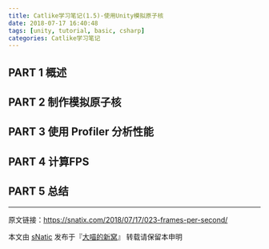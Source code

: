 ```yaml
---
title: Catlike学习笔记(1.5)-使用Unity模拟原子核
date: 2018-07-17 16:40:48
tags: [unity, tutorial, basic, csharp]
categories: Catlike学习笔记
---
```



<!--more-->

## PART 1 概述

## PART 2 制作模拟原子核

## PART 3 使用 Profiler 分析性能

## PART 4 计算FPS

## PART 5 总结

---

原文链接：https://snatix.com/2018/07/17/023-frames-per-second/

本文由 [sNatic](https://github.com/sNaticY) 发布于『[大喵的新窝](https://snatix.com)』 转载请保留本申明